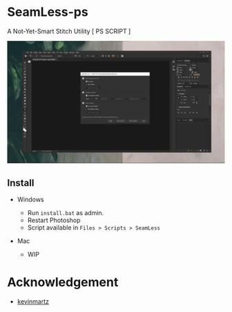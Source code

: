 # SeamLess-ps

A Not-Yet-Smart Stitch Utility [ PS SCRIPT ]

<p align="center">
  <img src="image.png">
</p>

## Install

- Windows

  - Run `install.bat` as admin.
  - Restart Photoshop
  - Script available in `Files > Scripts > SeamLess`

- Mac

  - WIP

# Acknowledgement

- [kevinmartz](https://github.com/kevinmartz/UQC-TOOLS/)
